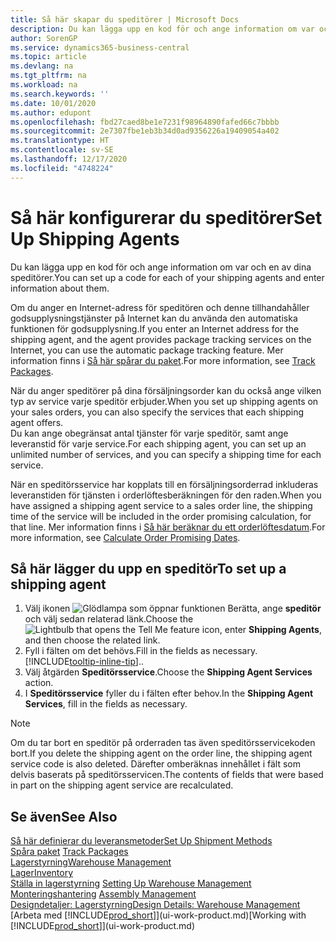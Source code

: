 ```yaml
---
title: Så här skapar du speditörer | Microsoft Docs
description: Du kan lägga upp en kod för och ange information om var och en av dina speditörer.
author: SorenGP
ms.service: dynamics365-business-central
ms.topic: article
ms.devlang: na
ms.tgt_pltfrm: na
ms.workload: na
ms.search.keywords: ''
ms.date: 10/01/2020
ms.author: edupont
ms.openlocfilehash: fbd27caed8be1e7231f98964890fafed66c7bbbb
ms.sourcegitcommit: 2e7307fbe1eb3b34d0ad9356226a19409054a402
ms.translationtype: HT
ms.contentlocale: sv-SE
ms.lasthandoff: 12/17/2020
ms.locfileid: "4748224"
---
```

# <a name="set-up-shipping-agents"></a><span data-ttu-id="218db-103">Så här konfigurerar du speditörer</span><span class="sxs-lookup"><span data-stu-id="218db-103">Set Up Shipping Agents</span></span>
<span data-ttu-id="218db-104">Du kan lägga upp en kod för och ange information om var och en av dina speditörer.</span><span class="sxs-lookup"><span data-stu-id="218db-104">You can set up a code for each of your shipping agents and enter information about them.</span></span>  

<span data-ttu-id="218db-105">Om du anger en Internet-adress för speditören och denne tillhandahåller godsupplysningstjänster på Internet kan du använda den automatiska funktionen för godsupplysning.</span><span class="sxs-lookup"><span data-stu-id="218db-105">If you enter an Internet address for the shipping agent, and the agent provides package tracking services on the Internet, you can use the automatic package tracking feature.</span></span> <span data-ttu-id="218db-106">Mer information finns i [Så här spårar du paket](sales-how-track-packages.md).</span><span class="sxs-lookup"><span data-stu-id="218db-106">For more information, see [Track Packages](sales-how-track-packages.md).</span></span>

<span data-ttu-id="218db-107">När du anger speditörer på dina försäljningsorder kan du också ange vilken typ av service varje speditör erbjuder.</span><span class="sxs-lookup"><span data-stu-id="218db-107">When you set up shipping agents on your sales orders, you can also specify the services that each shipping agent offers.</span></span>  
<span data-ttu-id="218db-108">Du kan ange obegränsat antal tjänster för varje speditör, samt ange leveranstid för varje service.</span><span class="sxs-lookup"><span data-stu-id="218db-108">For each shipping agent, you can set up an unlimited number of services, and you can specify a shipping time for each service.</span></span>  

<span data-ttu-id="218db-109">När en speditörsservice har kopplats till en försäljningsorderrad inkluderas leveranstiden för tjänsten i orderlöftesberäkningen för den raden.</span><span class="sxs-lookup"><span data-stu-id="218db-109">When you have assigned a shipping agent service to a sales order line, the shipping time of the service will be included in the order promising calculation, for that line.</span></span> <span data-ttu-id="218db-110">Mer information finns i [Så här beräknar du ett orderlöftesdatum](sales-how-to-calculate-order-promising-dates.md).</span><span class="sxs-lookup"><span data-stu-id="218db-110">For more information, see [Calculate Order Promising Dates](sales-how-to-calculate-order-promising-dates.md).</span></span>

## <a name="to-set-up-a-shipping-agent"></a><span data-ttu-id="218db-111">Så här lägger du upp en speditör</span><span class="sxs-lookup"><span data-stu-id="218db-111">To set up a shipping agent</span></span>  
1.  <span data-ttu-id="218db-112">Välj ikonen ![Glödlampa som öppnar funktionen Berätta](media/ui-search/search_small.png "Berätta vad du vill göra"), ange **speditör** och välj sedan relaterad länk.</span><span class="sxs-lookup"><span data-stu-id="218db-112">Choose the ![Lightbulb that opens the Tell Me feature](media/ui-search/search_small.png "Tell me what you want to do") icon, enter **Shipping Agents**, and then choose the related link.</span></span>  
2.  <span data-ttu-id="218db-113">Fyll i fälten om det behövs.</span><span class="sxs-lookup"><span data-stu-id="218db-113">Fill in the fields as necessary.</span></span> [!INCLUDE[tooltip-inline-tip](includes/tooltip-inline-tip_md.md)]<span data-ttu-id="218db-114">.</span><span class="sxs-lookup"><span data-stu-id="218db-114">.</span></span>  
3.  <span data-ttu-id="218db-115">Välj åtgärden **Speditörsservice**.</span><span class="sxs-lookup"><span data-stu-id="218db-115">Choose the **Shipping Agent Services** action.</span></span>
4. <span data-ttu-id="218db-116">I **Speditörsservice** fyller du i fälten efter behov.</span><span class="sxs-lookup"><span data-stu-id="218db-116">In the **Shipping Agent Services**, fill in the fields as necessary.</span></span>

> [!NOTE]  
>  <span data-ttu-id="218db-117">Om du tar bort en speditör på orderraden tas även speditörsservicekoden bort.</span><span class="sxs-lookup"><span data-stu-id="218db-117">If you delete the shipping agent on the order line, the shipping agent service code is also deleted.</span></span> <span data-ttu-id="218db-118">Därefter omberäknas innehållet i fält som delvis baserats på speditörsservicen.</span><span class="sxs-lookup"><span data-stu-id="218db-118">The contents of fields that were based in part on the shipping agent service are recalculated.</span></span>  

## <a name="see-also"></a><span data-ttu-id="218db-119">Se även</span><span class="sxs-lookup"><span data-stu-id="218db-119">See Also</span></span>
[<span data-ttu-id="218db-120">Så här definierar du leveransmetoder</span><span class="sxs-lookup"><span data-stu-id="218db-120">Set Up Shipment Methods</span></span>](sales-how-set-up-shipment-methods.md)  
<span data-ttu-id="218db-121">[Spåra paket](sales-how-track-packages.md)  </span><span class="sxs-lookup"><span data-stu-id="218db-121">[Track Packages](sales-how-track-packages.md)  </span></span>  
[<span data-ttu-id="218db-122">Lagerstyrning</span><span class="sxs-lookup"><span data-stu-id="218db-122">Warehouse Management</span></span>](warehouse-manage-warehouse.md)  
[<span data-ttu-id="218db-123">Lager</span><span class="sxs-lookup"><span data-stu-id="218db-123">Inventory</span></span>](inventory-manage-inventory.md)  
<span data-ttu-id="218db-124">[Ställa in lagerstyrning](warehouse-setup-warehouse.md)   </span><span class="sxs-lookup"><span data-stu-id="218db-124">[Setting Up Warehouse Management](warehouse-setup-warehouse.md)   </span></span>  
<span data-ttu-id="218db-125">[Monteringshantering](assembly-assemble-items.md)  </span><span class="sxs-lookup"><span data-stu-id="218db-125">[Assembly Management](assembly-assemble-items.md)  </span></span>  
[<span data-ttu-id="218db-126">Designdetaljer: Lagerstyrning</span><span class="sxs-lookup"><span data-stu-id="218db-126">Design Details: Warehouse Management</span></span>](design-details-warehouse-management.md)  
<span data-ttu-id="218db-127">[Arbeta med [!INCLUDE[prod_short](includes/prod_short.md)]](ui-work-product.md)</span><span class="sxs-lookup"><span data-stu-id="218db-127">[Working with [!INCLUDE[prod_short](includes/prod_short.md)]](ui-work-product.md)</span></span>  

